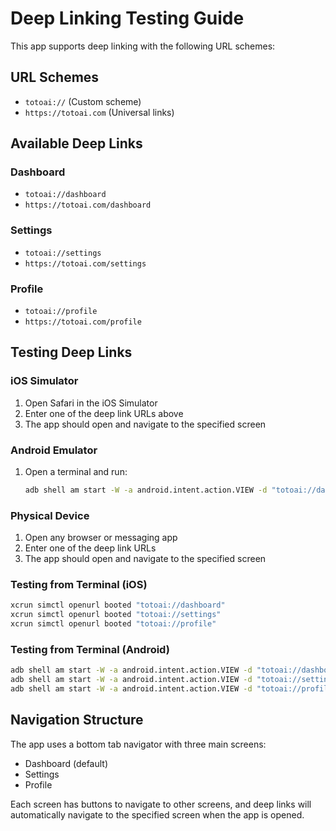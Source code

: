# Deep Linking Testing Guide

This app supports deep linking with the following URL schemes:

## URL Schemes
- `totoai://` (Custom scheme)
- `https://totoai.com` (Universal links)

## Available Deep Links

### Dashboard
- `totoai://dashboard`
- `https://totoai.com/dashboard`

### Settings
- `totoai://settings`
- `https://totoai.com/settings`

### Profile
- `totoai://profile`
- `https://totoai.com/profile`

## Testing Deep Links

### iOS Simulator
1. Open Safari in the iOS Simulator
2. Enter one of the deep link URLs above
3. The app should open and navigate to the specified screen

### Android Emulator
1. Open a terminal and run:
   ```bash
   adb shell am start -W -a android.intent.action.VIEW -d "totoai://dashboard" com.totoai
   ```

### Physical Device
1. Open any browser or messaging app
2. Enter one of the deep link URLs
3. The app should open and navigate to the specified screen

### Testing from Terminal (iOS)
```bash
xcrun simctl openurl booted "totoai://dashboard"
xcrun simctl openurl booted "totoai://settings"
xcrun simctl openurl booted "totoai://profile"
```

### Testing from Terminal (Android)
```bash
adb shell am start -W -a android.intent.action.VIEW -d "totoai://dashboard" com.totoai
adb shell am start -W -a android.intent.action.VIEW -d "totoai://settings" com.totoai
adb shell am start -W -a android.intent.action.VIEW -d "totoai://profile" com.totoai
```

## Navigation Structure
The app uses a bottom tab navigator with three main screens:
- Dashboard (default)
- Settings
- Profile

Each screen has buttons to navigate to other screens, and deep links will automatically navigate to the specified screen when the app is opened.
